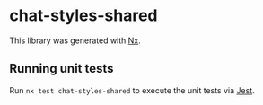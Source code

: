 # chat-styles-shared

This library was generated with [Nx](https://nx.dev).

## Running unit tests

Run `nx test chat-styles-shared` to execute the unit tests via [Jest](https://jestjs.io).
